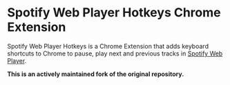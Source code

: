 Spotify Web Player Hotkeys Chrome Extension
===========================================

Spotify Web Player Hotkeys is a Chrome Extension that adds keyboard shortcuts to Chrome to pause, play next and previous
tracks in [Spotify Web Player](https://open.spotify.com).

**This is an actively maintained fork of the original repository.**
